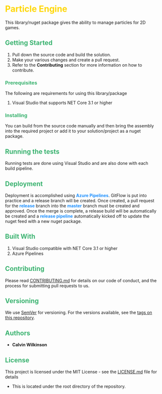 <span style='font-weight: bold; color: dodgerblue'></span>


# <span style='font-weight: bold; color: gold'>Particle Engine</span>

This library/nuget package gives the ability to manage particles for 2D games.


## <span style='font-weight: bold; color: mediumseagreen'>Getting Started</span>

1. Pull down the source code and build the solution.
2. Make your various changes and create a pull request.
3. Refer to the **Contributing** section for more information on how to contribute.


### <span style='font-weight: bold; color: mediumseagreen'>Prerequisites</span>

The following are requirements for using this library/package

1. Visual Studio that supports NET Core 3.1 or higher


### <span style='font-weight: bold; color: mediumseagreen'>Installing</span>

You can build from the source code manually and then bring the assembly into the required project or add it to your solution/project as a nuget package.


## <span style='font-weight: bold; color: mediumseagreen'>Running the tests</span>

Running tests are done using Visual Studio and are also done with each build pipeline.


## <span style='font-weight: bold; color: mediumseagreen'>Deployment</span>

Deployment is accomplished using <span style='font-weight: bold; color: dodgerblue'>Azure Pipelines</span>.  GitFlow is put into practice and a release branch will be created.  Once created, a pull request for the <span style='font-weight: bold; color: dodgerblue'>release</span> branch into the <span style='font-weight: bold; color: dodgerblue'>master</span> branch must be created and approved.  Once the merge is complete, a release build will be automatically be created and a <span style='font-weight: bold; color: dodgerblue'>release pipeline</span> automatically kicked off to update the nuget feed with a new nuget package.


## <span style='font-weight: bold; color: mediumseagreen'>Built With</span>

1. Visual Studio compatible with NET Core 3.1 or higher
2. Azure Pipelines


## <span style='font-weight: bold; color: mediumseagreen'>Contributing</span>

Please read [CONTRIBUTING.md](https://gist.github.com/PurpleBooth/b24679402957c63ec426) for details on our code of conduct, and the process for submitting pull requests to us.


## <span style='font-weight: bold; color: mediumseagreen'>Versioning</span>

We use [SemVer](http://semver.org/) for versioning. For the versions available, see the [tags on this repository](https://github.com/your/project/tags). 


## <span style='font-weight: bold; color: mediumseagreen'>Authors</span>

* **Calvin Wilkinson**


## <span style='font-weight: bold; color: mediumseagreen'>License</span>

This project is licensed under the MIT License - see the [LICENSE.md](LICENSE.md) file for details
* This is located under the root directory of the repository.
